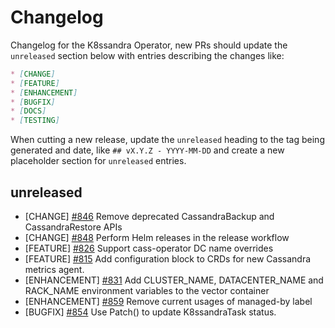 # Changelog

Changelog for the K8ssandra Operator, new PRs should update the `unreleased` section below with entries describing the changes like:

```markdown
* [CHANGE]
* [FEATURE]
* [ENHANCEMENT]
* [BUGFIX]
* [DOCS]
* [TESTING]
```

When cutting a new release, update the `unreleased` heading to the tag being generated and date, like `## vX.Y.Z - YYYY-MM-DD` and create a new placeholder section for  `unreleased` entries.

## unreleased

* [CHANGE] [#846](https://github.com/k8ssandra/k8ssandra-operator/issues/846) Remove deprecated CassandraBackup and CassandraRestore APIs
* [CHANGE] [#848](https://github.com/k8ssandra/k8ssandra-operator/issues/848) Perform Helm releases in the release workflow
* [FEATURE] [#826](https://github.com/k8ssandra/k8ssandra-operator/issues/836) Support cass-operator DC name overrides
* [FEATURE] [#815](https://github.com/k8ssandra/k8ssandra-operator/issues/815) Add configuration block to CRDs for new Cassandra metrics agent.
* [ENHANCEMENT] [#831](https://github.com/k8ssandra/k8ssandra-operator/issues/831) Add CLUSTER_NAME, DATACENTER_NAME and RACK_NAME environment variables to the vector container
* [ENHANCEMENT] [#859](https://github.com/k8ssandra/k8ssandra-operator/issues/859) Remove current usages of managed-by label
* [BUGFIX] [#854](https://github.com/k8ssandra/k8ssandra-operator/issues/854) Use Patch() to update K8ssandraTask status.
